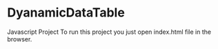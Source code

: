 # DyanamicDataTable
Javascript Project
To run this project you just open index.html file in the browser.
